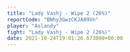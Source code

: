 ```yaml
---
title: "Lady Vashj - Wipe 2 (26%)"
reportCode: "BNhy3GwzCKJA89Vn"
player: "Aslandy"
fight: "Lady Vashj - Wipe 2 (26%)"
date: 2021-10-24T19:01:26.673000+00:00
---
```

